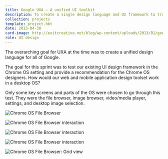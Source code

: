 ```yaml
---
title: Google UXA – A unified UI toolkit
description: To create a single design language and UI framework to transform all of Google’s apps into a beautiful, consistent, mature and accessible platform for its users.
collection: projects
template: project.hbt
date: 2013-04-30
card-image: http://exitcreative.net/blog/wp-content/uploads/2013/01/google-uxa-model-440x281.png
role: UI design
---
```


The overarching goal for UXA at the time was to create a unified design language for all of Google.

The goal for this sprint was to test our existing UI design framework in the Chrome OS setting and provide a recommendation for the Chrome OS designers. How would our web and mobile application design toolset work in a desktop OS?

Only some key screens and parts of the OS were chosen to go through this test. They were the file browser, image browser, video/media player, settings, and desktop image selection.

![Chrome OS File Browser](https://www.dropbox.com/s/x8d1llduxw6e3rg/B-chrome-01.png?raw=1)

![Chrome OS File Browser interaction](https://www.dropbox.com/s/yej52ezze3rg5zo/B-chrome-02.png?raw=1)

![Chrome OS File Browser interaction](https://www.dropbox.com/s/7mtym9cmxicj9a0/B-chrome-03.png?raw=1)

![Chrome OS File Browser interaction](https://www.dropbox.com/s/mossmuas7gme35n/B-chrome-04.png?raw=1)

![Chrome OS File Browser: Grid view](https://www.dropbox.com/s/w3bn9ih1lv7cuza/B-chrome-05.png?raw=1)